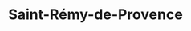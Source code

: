 ---
title: Saint-Rémy-de-Provence
url: /saint-remy-de-provence/
latitude: 43.789
longitude: 4.836
---